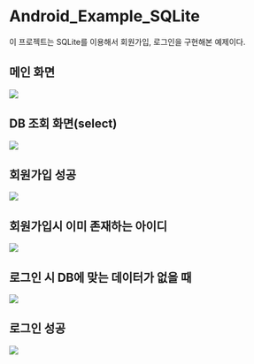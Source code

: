 # Android_Example_SQLite
이 프로젝트는 SQLite를 이용해서 회원가입, 로그인을 구현해본 예제이다.

메인 화면
--------------

![](https://user-images.githubusercontent.com/44769544/84896834-9d365280-b0df-11ea-9d69-ca9eeac2730e.png)

DB 조회 화면(select)
--------------

![](https://user-images.githubusercontent.com/44769544/84896913-c35bf280-b0df-11ea-8bfe-40dd48cd1d82.png)

회원가입 성공
--------------

![](https://user-images.githubusercontent.com/44769544/85014526-6759a280-b1a1-11ea-9952-de519b045020.png)

회원가입시 이미 존재하는 아이디
--------------

![](https://user-images.githubusercontent.com/44769544/85014395-2792bb00-b1a1-11ea-95b9-49a63db5cf89.png)

로그인 시 DB에 맞는 데이터가 없을 때
--------------

![](https://user-images.githubusercontent.com/44769544/84896996-e2f31b00-b0df-11ea-9f7a-52d4d1a20cfc.png)

로그인 성공
--------------

![](https://user-images.githubusercontent.com/44769544/84897031-eededd00-b0df-11ea-881a-7b4335ec2a27.png)
